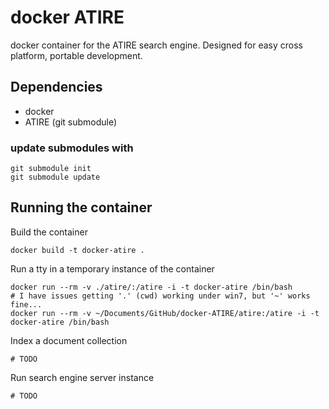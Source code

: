 # docker ATIRE

docker container for the ATIRE search engine. Designed for easy cross platform, portable development.

## Dependencies

* docker
* ATIRE (git submodule)

### update submodules with

```
git submodule init
git submodule update 
``` 

## Running the container

Build the container
```
docker build -t docker-atire .
```

Run a tty in a temporary instance of the container
```
docker run --rm -v ./atire/:/atire -i -t docker-atire /bin/bash
# I have issues getting '.' (cwd) working under win7, but '~' works fine...
docker run --rm -v ~/Documents/GitHub/docker-ATIRE/atire:/atire -i -t docker-atire /bin/bash
```

Index a document collection
```
# TODO
```

Run search engine server instance
```
# TODO
```

